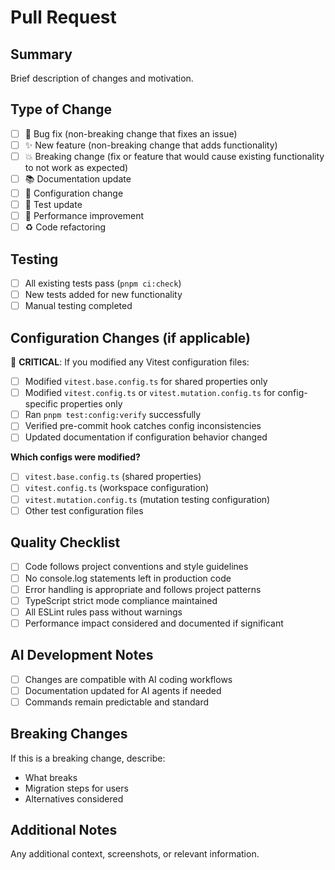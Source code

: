 # Pull Request

## Summary
Brief description of changes and motivation.

## Type of Change
- [ ] 🐛 Bug fix (non-breaking change that fixes an issue)
- [ ] ✨ New feature (non-breaking change that adds functionality)
- [ ] 💥 Breaking change (fix or feature that would cause existing functionality to not work as expected)
- [ ] 📚 Documentation update
- [ ] 🔧 Configuration change
- [ ] 🧪 Test update
- [ ] 🚀 Performance improvement
- [ ] ♻️ Code refactoring

## Testing
- [ ] All existing tests pass (`pnpm ci:check`)
- [ ] New tests added for new functionality
- [ ] Manual testing completed

## Configuration Changes (if applicable)
🚨 **CRITICAL**: If you modified any Vitest configuration files:

- [ ] Modified `vitest.base.config.ts` for shared properties only
- [ ] Modified `vitest.config.ts` or `vitest.mutation.config.ts` for config-specific properties only
- [ ] Ran `pnpm test:config:verify` successfully
- [ ] Verified pre-commit hook catches config inconsistencies
- [ ] Updated documentation if configuration behavior changed

**Which configs were modified?**
- [ ] `vitest.base.config.ts` (shared properties)
- [ ] `vitest.config.ts` (workspace configuration)
- [ ] `vitest.mutation.config.ts` (mutation testing configuration)
- [ ] Other test configuration files

## Quality Checklist
- [ ] Code follows project conventions and style guidelines
- [ ] No console.log statements left in production code
- [ ] Error handling is appropriate and follows project patterns
- [ ] TypeScript strict mode compliance maintained
- [ ] All ESLint rules pass without warnings
- [ ] Performance impact considered and documented if significant

## AI Development Notes
- [ ] Changes are compatible with AI coding workflows
- [ ] Documentation updated for AI agents if needed
- [ ] Commands remain predictable and standard

## Breaking Changes
If this is a breaking change, describe:
- What breaks
- Migration steps for users
- Alternatives considered

## Additional Notes
Any additional context, screenshots, or relevant information.
